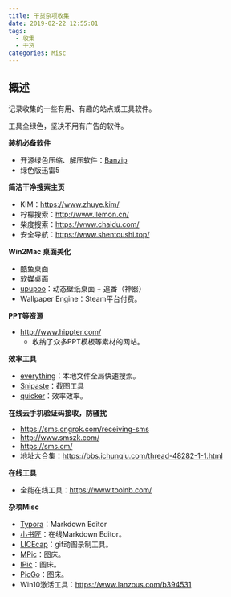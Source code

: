 ```yaml
---
title: 干货杂项收集
date: 2019-02-22 12:55:01
tags: 
  - 收集
  - 干货
categories: Misc
---
```


## 概述

记录收集的一些有用、有趣的站点或工具软件。

工具全绿色，坚决不用有广告的软件。

<!-- more -->

**装机必备软件**

- 开源绿色压缩、解压软件：[Banzip](http://www.bandisoft.com/bandizip/)
- 绿色版迅雷5

**简洁干净搜索主页**

- KIM：https://www.zhuye.kim/
- 柠檬搜索：http://www.llemon.cn/  
- 柴度搜索：https://www.chaidu.com/
- 安全导航：https://www.shentoushi.top/

**Win2Mac 桌面美化**

- 酷鱼桌面
- 软媒桌面
- [upupoo](http://www.upupoo.com/)：动态壁纸桌面 + 追番（神器）  
- Wallpaper Engine：Steam平台付费。

**PPT等资源**

- http://www.hippter.com/
  - 收纳了众多PPT模板等素材的网站。

**效率工具**

- [everything](https://www.voidtools.com/zh-cn/)：本地文件全局快速搜索。
- [Snipaste](https://www.snipaste.com/)：截图工具
- [quicker](https://sspai.com/post/47776)：效率效率。

**在线云手机验证码接收，防骚扰**

- https://sms.cngrok.com/receiving-sms
- http://www.smszk.com/
- https://sms.cm/
- 地址大合集：https://bbs.ichunqiu.com/thread-48282-1-1.html

**在线工具**

- 全能在线工具：https://www.toolnb.com/

**杂项Misc**

- [Typora](https://theme.typora.io/)：Markdown Editor
- [小书匠](http://soft.xiaoshujiang.com/)：在线Markdown Editor。
- [LICEcap](https://www.cockos.com/licecap/)：gif动图录制工具。
- [MPic](http://mpic.lzhaofu.cn/)：图床。
- [IPic](https://toolinbox.net/iPic/)：图床。
- [PicGo](https://sspai.com/post/42310)：图床。
- Win10激活工具：https://www.lanzous.com/b394531